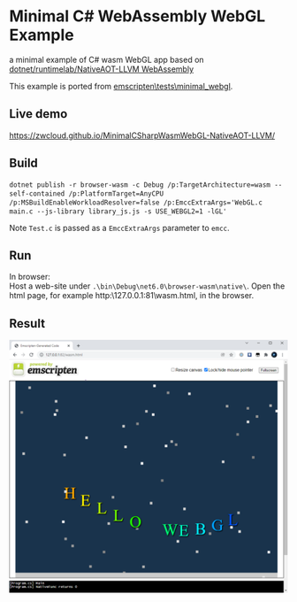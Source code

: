 # Minimal C# WebAssembly WebGL Example
a minimal example of C# wasm WebGL app based on [dotnet/runtimelab/NativeAOT-LLVM WebAssembly](https://github.com/dotnet/runtimelab/blob/feature/NativeAOT-LLVM/docs/using-nativeaot/compiling.md#webassembly)

This example is ported from [emscripten\tests\minimal_webgl](https://github.com/emscripten-core/emscripten/tree/main/tests/minimal_webgl).

## Live demo
https://zwcloud.github.io/MinimalCSharpWasmWebGL-NativeAOT-LLVM/

## Build
```
dotnet publish -r browser-wasm -c Debug /p:TargetArchitecture=wasm --self-contained /p:PlatformTarget=AnyCPU /p:MSBuildEnableWorkloadResolver=false /p:EmccExtraArgs='WebGL.c main.c --js-library library_js.js -s USE_WEBGL2=1 -lGL'
```

Note `Test.c` is passed as a `EmccExtraArgs` parameter to `emcc`.

## Run

In browser:  
Host a web-site under `.\bin\Debug\net6.0\browser-wasm\native\`. Open the html page, for example http:\127.0.0.1:81\wasm.html, in the browser.

## Result

![](/result.png)
